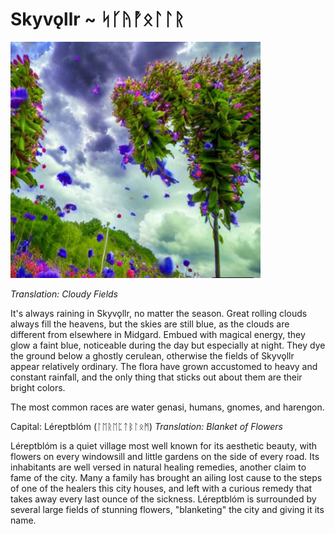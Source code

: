 # Skyvǫllr ~ ᛋᚴᚤᚡᛟᛚᛚᚱ

<img src="/assets/Images/Worlds/skyvollr.png" width="400"/>

*Translation: Cloudy Fields*

It's always raining in Skyvǫllr, no matter the season. Great rolling clouds always fill the heavens, but the skies are still blue, as the clouds are different from elsewhere in Midgard. Embued with magical energy, they glow a faint blue, noticeable during the day but especially at night. They dye the ground below a ghostly cerulean, otherwise the fields of Skyvǫllr appear relatively ordinary. The flora have grown accustomed to heavy and constant rainfall, and the only thing that sticks out about them are their bright colors. 

The most common races are water genasi, humans, gnomes, and harengon.

Capital: Léreptblóm (ᛚᛖᚱᛖᛈᛏᛒᛚᛟᛗ)
*Translation: Blanket of Flowers*

Léreptblóm is a quiet village most well known for its aesthetic beauty, with flowers on every windowsill and little gardens on the side of every road. Its inhabitants are well versed in natural healing remedies, another claim to fame of the city. Many a family has brought an ailing lost cause to the steps of one of the healers this city houses, and left with a curious remedy that takes away every last ounce of the sickness. Léreptblóm is surrounded by several large fields of stunning flowers, "blanketing" the city and giving it its name.